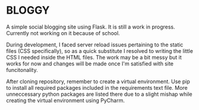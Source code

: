 # BLOGGY

A simple social blogging site using Flask. It is still a work in progress. Currently not working on it because of school.

During development, I faced server reload issues pertaining to the static files (CSS specifically), so as a quick substitute I resolved to writing the little CSS I needed inside the HTML files. The work may be a bit messy but it works for now and changes will be made once I'm satisfied with site funcitonality.

After cloning repository, remember to create a virtual environment. Use pip to install all required packages included in the requirements text file. More unneccessary python packages are listed there due to a slight mishap while creating the virtual environment using PyCharm.
